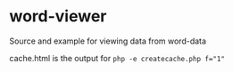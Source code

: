 # word-viewer
Source and example for viewing data from word-data

cache.html is the output for `php -e createcache.php f="1"`
